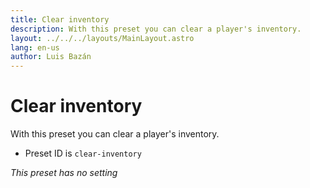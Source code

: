```yaml
---
title: Clear inventory
description: With this preset you can clear a player's inventory.
layout: ../../../layouts/MainLayout.astro
lang: en-us
author: Luis Bazán
---
```


# Clear inventory

With this preset you can clear a player's inventory.

- Preset ID is `clear-inventory`

_This preset has no setting_
